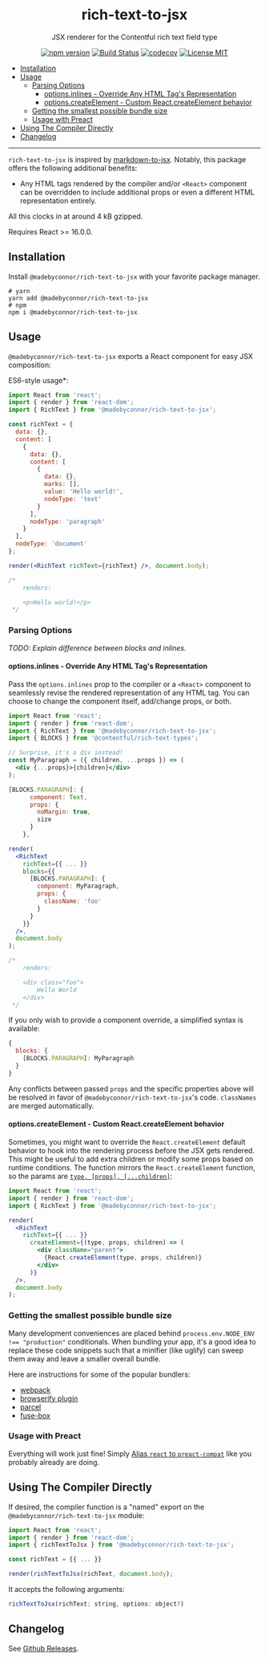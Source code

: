 <div align="center">

# rich-text-to-jsx <!-- omit in TOC -->

JSX renderer for the Contentful rich text field type

[![npm version](https://badge.fury.io/js/%40madebyconnor%2Frich-text-to-jsx.svg)](https://badge.fury.io/js/%40madebyconnor%2Frich-text-to-jsx) [![Build Status](https://travis-ci.org/connor-baer/rich-text-to-jsx.svg?branch=master)](https://travis-ci.org/connor-baer/rich-text-to-jsx) [![codecov](https://codecov.io/gh/connor-baer/rich-text-to-jsx/branch/master/graph/badge.svg)](https://codecov.io/gh/connor-baer/rich-text-to-jsx) [![License MIT](https://img.shields.io/github/license/connor-baer/rich-text-to-jsx.svg)](https://github.com/connor-baer/rich-text-to-jsx/blob/master/LICENSE)

</div>

<!-- TOC -->

- [Installation](#installation)
- [Usage](#usage)
  - [Parsing Options](#parsing-options)
    - [options.inlines - Override Any HTML Tag's Representation](#optionsinlines---override-any-html-tags-representation)
    - [options.createElement - Custom React.createElement behavior](#optionscreateelement---custom-reactcreateelement-behavior)
  - [Getting the smallest possible bundle size](#getting-the-smallest-possible-bundle-size)
  - [Usage with Preact](#usage-with-preact)
- [Using The Compiler Directly](#using-the-compiler-directly)
- [Changelog](#changelog)

<!-- /TOC -->

---

`rich-text-to-jsx` is inspired by [markdown-to-jsx](https://github.com/probablyup/markdown-to-jsx). Notably, this package offers the following additional benefits:

- Any HTML tags rendered by the compiler and/or `<React>` component can be overridden to include additional
  props or even a different HTML representation entirely.

All this clocks in at around 4 kB gzipped.

Requires React >= 16.0.0.

## Installation

Install `@madebyconnor/rich-text-to-jsx` with your favorite package manager.

```shell
# yarn
yarn add @madebyconnor/rich-text-to-jsx
# npm
npm i @madebyconnor/rich-text-to-jsx
```

## Usage

`@madebyconnor/rich-text-to-jsx` exports a React component for easy JSX composition:

ES6-style usage\*:

```jsx
import React from 'react';
import { render } from 'react-dom';
import { RichText } from '@madebyconnor/rich-text-to-jsx';

const richText = {
  data: {},
  content: [
    {
      data: {},
      content: [
        {
          data: {},
          marks: [],
          value: 'Hello world!',
          nodeType: 'text'
        }
      ],
      nodeType: 'paragraph'
    }
  ],
  nodeType: 'document'
};

render(<RichText richText={richText} />, document.body);

/*
    renders:

    <p>Hello world!</p>
 */
```

### Parsing Options

_TODO: Explain difference between blocks and inlines._

#### options.inlines - Override Any HTML Tag's Representation

Pass the `options.inlines` prop to the compiler or a `<React>` component to seamlessly revise the rendered representation of any HTML tag. You can choose to change the component itself, add/change props, or both.

```jsx
import React from 'react';
import { render } from 'react-dom';
import { RichText } from '@madebyconnor/rich-text-to-jsx';
import { BLOCKS } from '@contentful/rich-text-types';

// Surprise, it's a div instead!
const MyParagraph = ({ children, ...props }) => (
  <div {...props}>{children}</div>
);

[BLOCKS.PARAGRAPH]: {
      component: Text,
      props: {
        noMargin: true,
        size
      }
    },

render(
  <RichText
    richText={{ ... }}
    blocks={{
      [BLOCKS.PARAGRAPH]: {
        component: MyParagraph,
        props: {
          className: 'foo'
        }
      }
    }}
  />,
  document.body
);

/*
    renders:

    <div class="foo">
        Hello World
    </div>
 */
```

If you only wish to provide a component override, a simplified syntax is available:

```js
{
  blocks: {
    [BLOCKS.PARAGRAPH]: MyParagraph
  }
}
```

Any conflicts between passed `props` and the specific properties above will be resolved in favor of `@madebyconnor/rich-text-to-jsx`'s code. `classNames` are merged automatically.

#### options.createElement - Custom React.createElement behavior

Sometimes, you might want to override the `React.createElement` default behavior to hook into the rendering process before the JSX gets rendered. This might be useful to add extra children or modify some props based on runtime conditions. The function mirrors the `React.createElement` function, so the params are [`type, [props], [...children]`](https://reactjs.org/docs/react-api.html#createelement):

```jsx
import React from 'react';
import { render } from 'react-dom';
import { RichText } from '@madebyconnor/rich-text-to-jsx';

render(
  <RichText
    richText={{ ... }}
      createElement={(type, props, children) => (
        <div className="parent">
          {React.createElement(type, props, children)}
        </div>
      )}
  />,
  document.body
);
```

### Getting the smallest possible bundle size

Many development conveniences are placed behind `process.env.NODE_ENV !== "production"` conditionals. When bundling your app, it's a good idea to replace these code snippets such that a minifier (like uglify) can sweep them away and leave a smaller overall bundle.

Here are instructions for some of the popular bundlers:

- [webpack](https://webpack.js.org/guides/production/#specify-the-environment)
- [browserify plugin](https://github.com/hughsk/envify)
- [parcel](https://parceljs.org/production.html)
- [fuse-box](http://fuse-box.org/plugins/replace-plugin#notes)

### Usage with Preact

Everything will work just fine! Simply [Alias `react` to `preact-compat`](https://github.com/developit/preact-compat#usage-with-webpack) like you probably already are doing.

## Using The Compiler Directly

If desired, the compiler function is a "named" export on the `@madebyconnor/rich-text-to-jsx` module:

```jsx
import React from 'react';
import { render } from 'react-dom';
import { richTextToJsx } from '@madebyconnor/rich-text-to-jsx';

const richText = {{ ... }}

render(richTextToJsx(richText, document.body);
```

It accepts the following arguments:

```js
richTextToJsx(richText: string, options: object?)
```

## Changelog

See [Github Releases](https://github.com/connor-baer/rich-text-to-jsx/releases).
